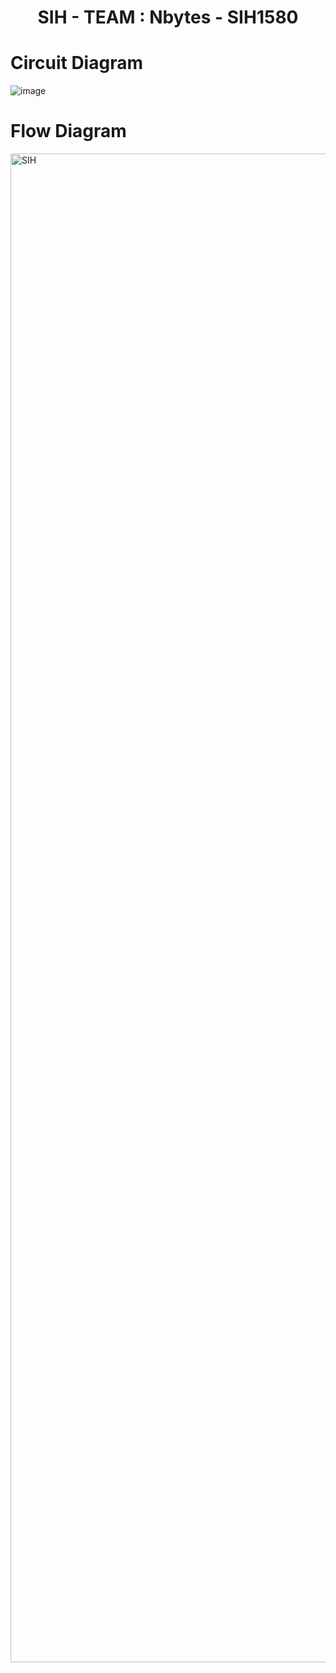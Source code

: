 <div align=center><h1>SIH - TEAM : Nbytes - SIH1580 </h1></div>

# Circuit Diagram
![image](https://github.com/user-attachments/assets/da2c4b00-e2a3-4cb9-bd11-271490fe6088)

# Flow Diagram

<img width="2414" alt="SIH " src="https://github.com/user-attachments/assets/197fe616-36da-4521-9c11-381c242dd861">

